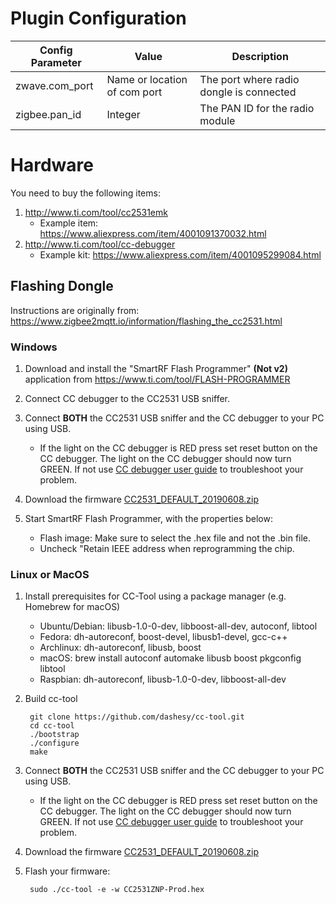 # Plugin Configuration

|Config Parameter |Value                        |Description |
|-----------------|-----------------------------|------------|
|zwave.com_port   |Name or location of com port |The port where radio dongle is connected|
|zigbee.pan_id    |Integer |The PAN ID for the radio module|

# Hardware

You need to buy the following items:

1. http://www.ti.com/tool/cc2531emk
   * Example item:
     https://www.aliexpress.com/item/4001091370032.html
2. http://www.ti.com/tool/cc-debugger
    * Example kit:
      https://www.aliexpress.com/item/4001095299084.html

## Flashing Dongle
Instructions are originally from: https://www.zigbee2mqtt.io/information/flashing_the_cc2531.html

### Windows
1. Download and install the "SmartRF Flash Programmer" **(Not v2)** application from https://www.ti.com/tool/FLASH-PROGRAMMER


2. Connect CC debugger to the CC2531 USB sniffer.
3. Connect **BOTH** the CC2531 USB sniffer and the CC debugger to your PC using USB. 
   * If the light on the CC debugger is RED press set reset button on the CC debugger. The light on the CC debugger should now turn GREEN. If not use [CC debugger user guide](http://www.ti.com/lit/ug/swru197h/swru197h.pdf) to troubleshoot your problem.
4. Download the firmware [CC2531_DEFAULT_20190608.zip](https://github.com/Koenkk/Z-Stack-firmware/raw/master/coordinator/Z-Stack_Home_1.2/bin/default/CC2531_DEFAULT_20190608.zip)
4. Start SmartRF Flash Programmer, with the properties below:
    * Flash image: Make sure to select the .hex file and not the .bin file.
    * Uncheck "Retain IEEE address when reprogramming the chip.

### Linux or MacOS

1. Install prerequisites for CC-Tool using a package manager (e.g. Homebrew for macOS)
    * Ubuntu/Debian: libusb-1.0-0-dev, libboost-all-dev, autoconf, libtool
    * Fedora: dh-autoreconf, boost-devel, libusb1-devel, gcc-c++
    * Archlinux: dh-autoreconf, libusb, boost
    * macOS: brew install autoconf automake libusb boost pkgconfig libtool
    * Raspbian: dh-autoreconf, libusb-1.0-0-dev, libboost-all-dev

2. Build cc-tool
   
        git clone https://github.com/dashesy/cc-tool.git
        cd cc-tool
        ./bootstrap
        ./configure
        make

3. Connect **BOTH** the CC2531 USB sniffer and the CC debugger to your PC using USB.
    * If the light on the CC debugger is RED press set reset button on the CC debugger. The light on the CC debugger should now turn GREEN. If not use [CC debugger user guide](http://www.ti.com/lit/ug/swru197h/swru197h.pdf) to troubleshoot your problem.
4. Download the firmware [CC2531_DEFAULT_20190608.zip](https://github.com/Koenkk/Z-Stack-firmware/raw/master/coordinator/Z-Stack_Home_1.2/bin/default/CC2531_DEFAULT_20190608.zip)
5. Flash your firmware:

        sudo ./cc-tool -e -w CC2531ZNP-Prod.hex

